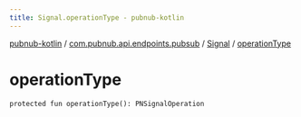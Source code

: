 ```yaml
---
title: Signal.operationType - pubnub-kotlin
---
```


[pubnub-kotlin](../../index.html) / [com.pubnub.api.endpoints.pubsub](../index.html) / [Signal](index.html) / [operationType](./operation-type.html)

# operationType

`protected fun operationType(): PNSignalOperation`